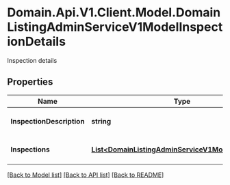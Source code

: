 # Domain.Api.V1.Client.Model.DomainListingAdminServiceV1ModelInspectionDetails
Inspection details
## Properties

Name | Type | Description | Notes
------------ | ------------- | ------------- | -------------
**InspectionDescription** | **string** | Free text field for inspections | [optional] 
**Inspections** | [**List&lt;DomainListingAdminServiceV1ModelInspection&gt;**](DomainListingAdminServiceV1ModelInspection.md) | Inspection times of the listing | [optional] 

[[Back to Model list]](../README.md#documentation-for-models) [[Back to API list]](../README.md#documentation-for-api-endpoints) [[Back to README]](../README.md)

